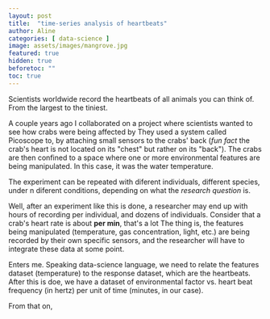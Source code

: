 ```yaml
---
layout: post
title:  "time-series analysis of heartbeats"
author: Aline
categories: [ data-science ]
image: assets/images/mangrove.jpg
featured: true
hidden: true
beforetoc: ""
toc: true
---
```



Scientists worldwide record the heartbeats of all animals you can think of. From the largest to the tiniest.

A couple years ago I collaborated on a project where scientists wanted to see how crabs were being affected by
They used a system called Picoscope to, by attaching small sensors to the crabs' back (_fun fact_ the crab's heart is not located on its "chest" but rather on its "back"). The crabs are then confined to a space where one or more environmental features are being manipulated. In this case, it was the water temperature.

The experiment can be repeated with diferent individuals, different species, under n diferent conditions, depending on what the *research question* is.

Well, after an experiment like this is done, a researcher may end up with hours of recording per individual, and dozens of individuals. Consider that a crab's heart rate is about **per min**, that's a lot
The thing is, the features being manipulated (temperature, gas concentration, light, etc.) are being recorded by their own specific sensors, and the researcher will have to integrate these data at some point.

Enters me. Speaking data-science language, we need to relate the features dataset (temperature) to the response dataset, which are the heartbeats.
After this is doe, we have a dataset of environmental factor vs. heart beat frequency (in hertz) per unit of time (minutes, in our case).

From that on,    
